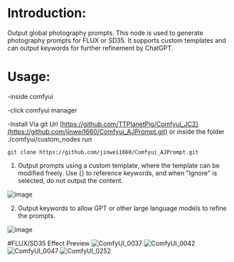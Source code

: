 # Introduction:
Output global photography prompts.
This node is used to generate photography prompts for FLUX or SD35. It supports custom templates and can output keywords for further refinement by ChatGPT.

# Usage:
-inside comfyui

-click comfyui manager

-Install Via git Url [https://github.com/TTPlanetPig/Comfyui_JC2](https://github.com/jinwei1660/Comfyui_AJPrompt.git) or inside the folder ./comfyui/custom_nodes run 
```shell
git clone https://github.com/jinwei1660/Comfyui_AJPrompt.git
```


1. Output prompts using a custom template, where the template can be modified freely. Use {} to reference keywords, and when "Ignore" is selected, do not output the content.

![image](https://github.com/user-attachments/assets/20108cd4-beb7-4c61-81e8-92ffa5204067)

2. Output keywords to allow GPT or other large language models to refine the prompts.

![image](https://github.com/user-attachments/assets/c64186bc-8ba0-4d91-971e-b286f4985228)


#FLUX/SD35 Effect Preview
![ComfyUI_0037](https://github.com/user-attachments/assets/e6f462f1-7ee3-4ef3-98c3-c7ff74c4d419)
![ComfyUI_0042](https://github.com/user-attachments/assets/438f6958-0c3e-4879-af1a-b7fbf5db523d)
![ComfyUI_0047](https://github.com/user-attachments/assets/f7a2b16b-0437-44f8-9aa9-c7a4deed3273)
![ComfyUI_0252](https://github.com/user-attachments/assets/51a9962a-7a73-46fe-b628-b6ca3f8c7365)
